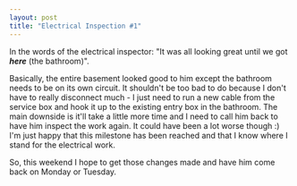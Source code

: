 ```yaml
---
layout: post
title: "Electrical Inspection #1"
---
```


<p>In the words of the electrical inspector: "It was all looking great until we got <em><strong>here</strong></em> (the bathroom)".</p>
<p>Basically, the entire basement looked good to him except the bathroom needs to be on its own circuit.  It shouldn't be too bad to do because I don't have to really disconnect much - I just need to run a new cable from the service box and hook it up to the existing entry box in the bathroom.  The main downside is it'll take a little more time and I need to call him back to have him inspect the work again.  It could have been a lot worse though :)  I'm just happy that this milestone has been reached and that I know where I stand for the electrical work.</p>
<p>So, this weekend I hope to get those changes made and have him come back on Monday or Tuesday.</p>
 
